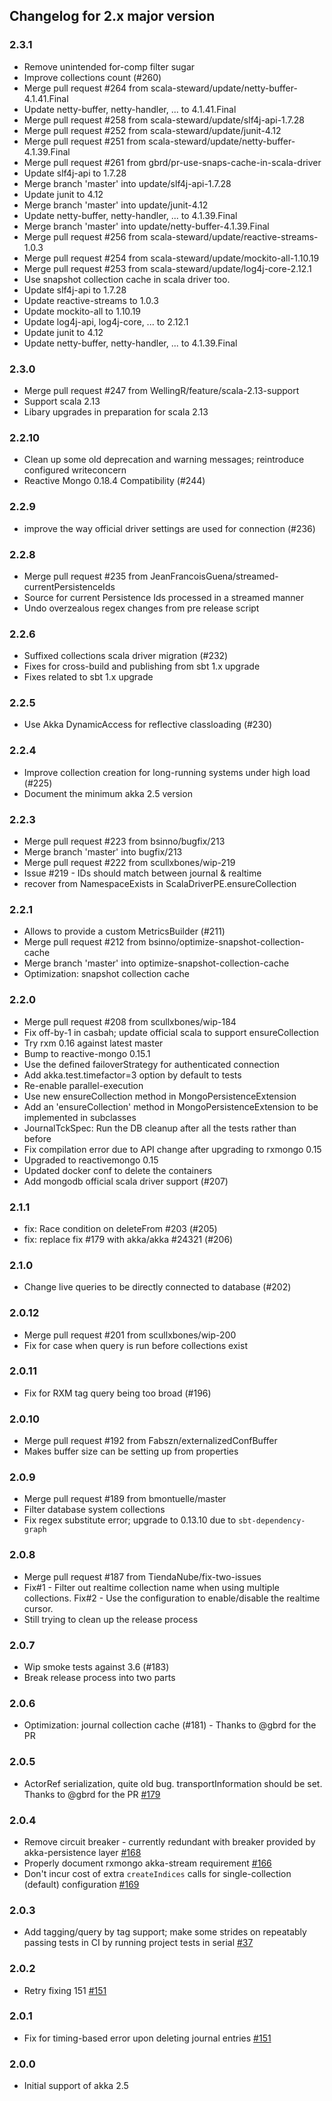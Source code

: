 ## Changelog for 2.x major version

### 2.3.1
* Remove unintended for-comp filter sugar
* Improve collections count (#260)
* Merge pull request #264 from scala-steward/update/netty-buffer-4.1.41.Final
* Update netty-buffer, netty-handler, ... to 4.1.41.Final
* Merge pull request #258 from scala-steward/update/slf4j-api-1.7.28
* Merge pull request #252 from scala-steward/update/junit-4.12
* Merge pull request #251 from scala-steward/update/netty-buffer-4.1.39.Final
* Merge pull request #261 from gbrd/pr-use-snaps-cache-in-scala-driver
* Update slf4j-api to 1.7.28
* Merge branch 'master' into update/slf4j-api-1.7.28
* Update junit to 4.12
* Merge branch 'master' into update/junit-4.12
* Update netty-buffer, netty-handler, ... to 4.1.39.Final
* Merge branch 'master' into update/netty-buffer-4.1.39.Final
* Merge pull request #256 from scala-steward/update/reactive-streams-1.0.3
* Merge pull request #254 from scala-steward/update/mockito-all-1.10.19
* Merge pull request #253 from scala-steward/update/log4j-core-2.12.1
* Use snapshot collection cache in scala driver too.
* Update slf4j-api to 1.7.28
* Update reactive-streams to 1.0.3
* Update mockito-all to 1.10.19
* Update log4j-api, log4j-core, ... to 2.12.1
* Update junit to 4.12
* Update netty-buffer, netty-handler, ... to 4.1.39.Final

### 2.3.0
* Merge pull request #247 from WellingR/feature/scala-2.13-support
* Support scala 2.13
* Libary upgrades in preparation for scala 2.13

### 2.2.10
* Clean up some old deprecation and warning messages; reintroduce configured writeconcern
* Reactive Mongo 0.18.4 Compatibility (#244)

### 2.2.9
* improve the way official driver settings are used for connection (#236)

### 2.2.8
* Merge pull request #235 from JeanFrancoisGuena/streamed-currentPersistenceIds
* Source for current Persistence Ids processed in a streamed manner
* Undo overzealous regex changes from pre release script

### 2.2.6
* Suffixed collections scala driver migration (#232)
* Fixes for cross-build and publishing from sbt 1.x upgrade
* Fixes related to sbt 1.x upgrade

### 2.2.5
* Use Akka DynamicAccess for reflective classloading (#230)

### 2.2.4
* Improve collection creation for long-running systems under high load (#225)
* Document the minimum akka 2.5 version

### 2.2.3
* Merge pull request #223 from bsinno/bugfix/213
* Merge branch 'master' into bugfix/213
* Merge pull request #222 from scullxbones/wip-219
* Issue #219 - IDs should match between journal & realtime
* recover from NamespaceExists in ScalaDriverPE.ensureCollection

### 2.2.1
* Allows to provide a custom MetricsBuilder (#211)
* Merge pull request #212 from bsinno/optimize-snapshot-collection-cache
* Merge branch 'master' into optimize-snapshot-collection-cache
* Optimization: snapshot collection cache

### 2.2.0
* Merge pull request #208 from scullxbones/wip-184
* Fix off-by-1 in casbah; update official scala to support ensureCollection
* Try rxm 0.16 against latest master
* Bump to reactive-mongo 0.15.1
* Use the defined failoverStrategy for authenticated connection
* Add akka.test.timefactor=3 option by default to tests
* Re-enable parallel-execution
* Use new ensureCollection method in MongoPersistenceExtension
* Add an 'ensureCollection' method in MongoPersistenceExtension to be implemented in subclasses
* JournalTckSpec: Run the DB cleanup after all the tests rather than before
* Fix compilation error due to API change after upgrading to rxmongo 0.15
* Upgraded to reactivemongo 0.15
* Updated docker conf to delete the containers
* Add mongodb official scala driver support (#207)

### 2.1.1
* fix: Race condition on deleteFrom #203 (#205)
* fix: replace fix #179 with akka/akka #24321 (#206)

### 2.1.0
* Change live queries to be directly connected to database (#202)

### 2.0.12
* Merge pull request #201 from scullxbones/wip-200
* Fix for case when query is run before collections exist

### 2.0.11
* Fix for RXM tag query being too broad (#196)

### 2.0.10
* Merge pull request #192 from Fabszn/externalizedConfBuffer
* Makes buffer size can be setting up from properties

### 2.0.9
* Merge pull request #189 from bmontuelle/master
* Filter database system collections
* Fix regex substitute error; upgrade to 0.13.10 due to `sbt-dependency-graph`

### 2.0.8
* Merge pull request #187 from TiendaNube/fix-two-issues
* Fix#1 - Filter out realtime collection name when using multiple collections. Fix#2 - Use the configuration to enable/disable the realtime cursor.
* Still trying to clean up the release process

### 2.0.7
* Wip smoke tests against 3.6 (#183)
* Break release process into two parts

### 2.0.6
* Optimization: journal collection cache (#181) - Thanks to @gbrd for the PR

### 2.0.5
* ActorRef serialization, quite old bug. transportInformation should be set.  Thanks to @gbrd for the PR
[#179](https://github.com/scullxbones/akka-persistence-mongo/issues/179)

### 2.0.4
* Remove circuit breaker - currently redundant with breaker provided by akka-persistence layer [#168](https://github.com/scullxbones/akka-persistence-mongo/issues/168)
* Properly document rxmongo akka-stream requirement [#166](https://github.com/scullxbones/akka-persistence-mongo/issues/166)
* Don't incur cost of extra `createIndices` calls for single-collection (default) configuration [#169](https://github.com/scullxbones/akka-persistence-mongo/issues/169)

### 2.0.3
* Add tagging/query by tag support; make some strides on repeatably passing tests in CI by running project tests in serial
[#37](https://github.com/scullxbones/akka-persistence-mongo/issues/37)

### 2.0.2
* Retry fixing 151
[#151](https://github.com/scullxbones/akka-persistence-mongo/issues/151)

### 2.0.1
* Fix for timing-based error upon deleting journal entries [#151](https://github.com/scullxbones/akka-persistence-mongo/issues/151)

### 2.0.0
* Initial support of akka 2.5
